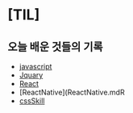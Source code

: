 # [TIL]
## 오늘 배운 것들의 기록
- [javascript](JS.md)  
- [Jquary](Jquary.md)
- [React](Raect.md)
- [ReactNative](ReactNative.mdR
- [cssSkill](cssSkill.md)
